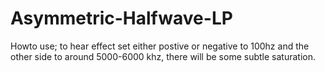 # Asymmetric-Halfwave-LP
Howto use; to hear effect set either postive or negative to 100hz and the other side to around 5000-6000 khz, there will be some subtle saturation.
